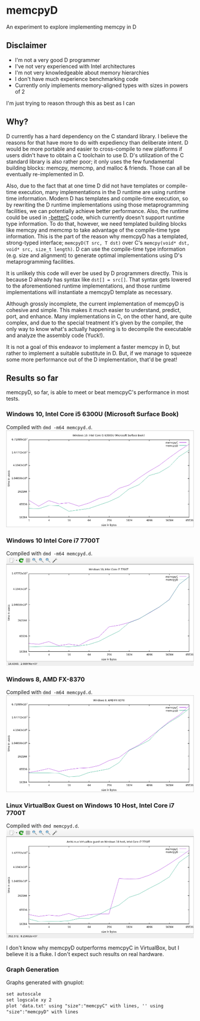 # memcpyD
An experiment to explore implementing memcpy in D

## Disclaimer
* I'm not a very good D programmer
* I've not very experienced with Intel architectures
* I'm not very knowledgeable about memory hierarchies
* I don't have much experience benchmarking code
* Currently only implements memory-aligned types with sizes in powers of 2

I'm just trying to reason through this as best as I can

## Why?
D currently has a hard dependency on the C standard library.  I believe the reasons for that have more to do with expediency than deliberate intent.  D would be more portable and easier to cross-compile to new platforms if users didn't have to obtain a C toolchain to use D.  D's utilization of the C standard library is also rather poor; it only uses the few fundamental building blocks: memcpy, memcmp, and malloc & friends.  Those can all be eventually re-implemented in D.

Also, due to the fact that at one time D did not have templates or compile-time execution, many implementations in the D runtime are using runtime time information.  Modern D has templates and compile-time execution, so by rewriting the D runtime implementations using those metaprogramming facilities, we can potentially achieve better performance.  Also, the runtime could be used in [-betterC](https://dlang.org/spec/betterc.html) code, which currently doesn't support runtime type information.  To do that, however, we need templated building blocks like memcpy and memcmp to take advantage of the compile-time type information.  This is the part of the reason why memcpyD has a templated, strong-typed interface; `memcpyD(T src, T dst)` over C's `memcpy(void* dst, void* src, size_t length)`.  D can use the compile-time type information (e.g. size and alignment) to generate optimal implementations using D's metaprogramming facilities.

It is unlikely this code will ever be used by D programmers directly.  This is because D already has syntax like `dst[] = src[]`.  That syntax gets lowered to the aforementioned runtime implementations, and those runtime implementations will instantiate a memcpyD template as necessary.

Although grossly incomplete, the current implementation of memcpyD is cohesive and simple.  This makes it much easier to understand, predict, port, and enhance.  Many implementations in C, on the other hand, are quite complex, and due to the special treatment it's given by the compiler, the only way to know what's actually happening is to decompile the executable and analyze the assembly code (Yuck!).

It is not a goal of this endeavor to implement a faster memcpy in D, but rather to implement a suitable substitute in D.  But, if we manage to squeeze some more performance out of the D implementation, that'd be great!

## Results so far

memcpyD, so far, is able to meet or beat memcpyC's performance in most tests.

### Windows 10, Intel Core i5 6300U (Microsoft Surface Book)
Compiled with `dmd -m64 memcpyd.d`.
![](https://raw.githubusercontent.com/JinShil/memcpyD/master/images/surfacebook.png)

### Windows 10 Intel Core i7 7700T
Compiled with `dmd -m64 memcpyd.d`.
![](https://raw.githubusercontent.com/JinShil/memcpyD/master/images/win10.png)

### Windows 8, AMD FX-8370
Compiled with `dmd -m64 memcpyd.d`.
![](https://raw.githubusercontent.com/JinShil/memcpyD/master/images/win8amd8370.png)


### Linux VirtualBox Guest on Windows 10 Host, Intel Core i7 7700T
Compiled with `dmd memcpyd.d`.
![](https://raw.githubusercontent.com/JinShil/memcpyD/master/images/linux.png)

I don't know why memcpyD outperforms memcpyC in VirtualBox, but I believe it is a fluke.  I don't expect such results on real hardware.


### Graph Generation
Graphs generated with gnuplot:
```
set autoscale
set logscale xy 2
plot 'data.txt' using "size":"memcpyC" with lines, '' using "size":"memcpyD" with lines
```